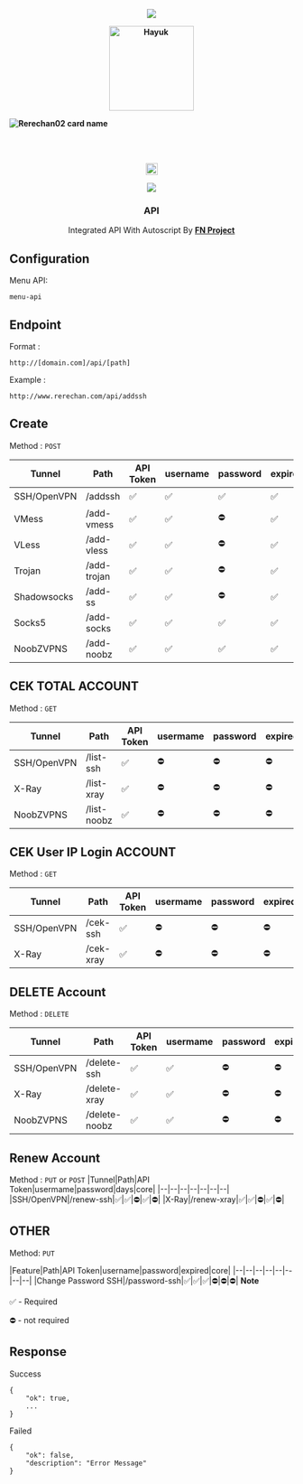 <p align="center">
<img src="https://readme-typing-svg.herokuapp.com?color=%2336BCF7&center=true&vCenter=true&lines=Welcome+to+github+Rerechan02" />
</p>
<b>
<p align='center'><a href="https://api.daily.dev/get?r=Rerechan02"><img src="https://telegra.ph/file/0cd2f21fc503b748258c8.png" width="150" alt="Hayuk"/></a></p>

![Rerechan02 card name](https://cardivo.vercel.app/api?name=Rerechan%20Store&description=Hi,%20everyone!%20and%20Nice%20to%20meet%20you%20%F0%9F%91%8B&image=https://raw.githubusercontent.com/Rerechan02/simple-xray/main/funny1.jpg?v=4&backgroundColor=%23ecf0f1&telegram=/&github=Rerechan02&pattern=leaf&colorPattern=%23eaeaea)
</b>


<br />
<br />
<p align="center">
<img height=21 src="https://komarev.com/ghpvc/?username=Rerechan02">
</p>
<p align="center">
<img src="https://readme-typing-svg.herokuapp.com?color=%2336BCF7&center=true&vCenter=true&lines=R+E+R+E+C+H+A+N+0+2" />
</p>
<div height='45' align="center">

### API
Integrated API With Autoscript By [**FN Project**](https://t.me/fn_project)

<div height='45' align="left">

## Configuration

Menu API:

    menu-api

## Endpoint

Format :

    http://[domain.com]/api/[path]

Example :

    http://www.rerechan.com/api/addssh

## Create
Method : `POST`

|Tunnel|Path|API Token|username|password|expired|core|limit-ip|
|--|--|--|--|--|--|--|--|
|SSH/OpenVPN|/addssh|✅|✅|✅|✅|⛔️|✅|
|VMess|/add-vmess|✅|✅|⛔️|✅|✅|⛔️|
|VLess|/add-vless|✅|✅|⛔️|✅|✅|⛔️|
|Trojan|/add-trojan|✅|✅|⛔️|✅|✅|⛔️|
|Shadowsocks|/add-ss|✅|✅|⛔️|✅|✅|⛔️|
|Socks5|/add-socks|✅|✅|✅|✅|✅|⛔️|
|NoobZVPNS|/add-noobz|✅|✅|✅|✅|⛔️|⛔️|

## CEK TOTAL ACCOUNT
Method : `GET`

|Tunnel|Path|API Token|usermame|password|expired|core|
|--|--|--|--|--|--|--|
|SSH/OpenVPN|/list-ssh|✅|⛔|⛔|⛔|⛔|
|X-Ray|/list-xray|✅|⛔|⛔|⛔|⛔|
|NoobZVPNS|/list-noobz|✅|⛔|⛔|⛔|⛔|

## CEK User IP Login ACCOUNT
Method : `GET`

|Tunnel|Path|API Token|usermame|password|expired|core|
|--|--|--|--|--|--|--|
|SSH/OpenVPN|/cek-ssh|✅|⛔|⛔|⛔|⛔|
|X-Ray|/cek-xray|✅|⛔|⛔|⛔|⛔|

## DELETE Account
Method : `DELETE`

|Tunnel|Path|API Token|usermame|password|expired|core|
|--|--|--|--|--|--|--|
|SSH/OpenVPN|/delete-ssh|✅|✅|⛔|⛔|⛔|
|X-Ray|/delete-xray|✅|✅|⛔|⛔|⛔|
|NoobZVPNS|/delete-noobz|✅|✅|⛔|⛔|⛔|

## Renew Account
Method : `PUT` or `POST`
|Tunnel|Path|API Token|usermame|password|days|core|
|--|--|--|--|--|--|--|
|SSH/OpenVPN|/renew-ssh|✅|✅|⛔|✅|⛔|
|X-Ray|/renew-xray|✅|✅|⛔|✅|⛔|


## OTHER
Method: `PUT`

|Feature|Path|API Token|username|password|expired|core|
|--|--|--|--|--|--|--|--|
|Change Password SSH|/password-ssh|✅|✅|✅|⛔️|⛔️|⛔️|
**Note**

✅ - Required

⛔️ - not required

## Response

Success

    {
    	"ok": true,
    	...
    }

Failed

    {
    	"ok": false,
    	"description": "Error Message"
    }
